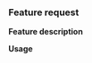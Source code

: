 ### Feature request

**Feature description**
<!-- What feature are you suggesting? -->

**Usage**
<!-- How is the feature useful to players, server owners, developers? -->